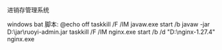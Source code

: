 进销存管理系统

windows bat 脚本:
@echo off
taskkill /F /IM javaw.exe
start /b javaw -jar D:\jar\ruoyi-admin.jar
taskkill /F /IM nginx.exe
start /b /d "D:\nginx-1.27.4" nginx.exe